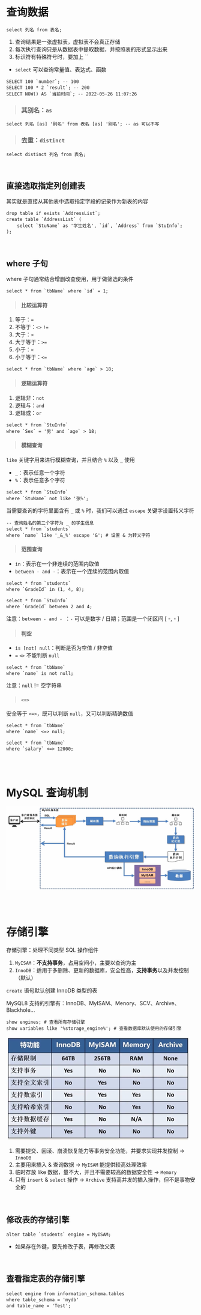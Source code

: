 # 查询数据

```mysql
select 列名 from 表名;
```

1. 查询结果是一张虚拟表，虚拟表不会真正存储
2. 每次执行查询只是从数据表中提取数据，并按照表的形式显示出来
3. 标识符有特殊符号时，要加上 ``

-   `select` 可以查询常量值、表达式、函数

```mysql
SELECT 100 `number`; -- 100
SELECT 100 * 2 `result`; -- 200
SELECT NOW() AS `当前时间`; -- 2022-05-26 11:07:26
```

> ### 其别名：`as`

```mysql
select 列名 [as] '别名' from 表名 [as] '别名'; -- as 可以不写
```

> ### 去重：`distinct`

```mysql
select distinct 列名 from 表名;
```

<br>

## 直接选取指定列创建表

其实就是直接从其他表中选取指定字段的记录作为新表的内容

```mysql
drop table if exists `AddressList`;
create table `AddressList` (
	select `StuName` as '学生姓名', `id`, `Address` from `StuInfo`;
);
```

<br>

## where 子句

where 子句通常结合增删改查使用，用于做筛选的条件

```mysql
select * from `tbName` where `id` = 1;
```

> #### 比较运算符

1. 等于：`=`
2. 不等于：`<>` `!=`
3. 大于：`>`
4. 大于等于：`>=`
5. 小于：`<`
6. 小于等于：`<=`

```mysql
select * from `tbName` where `age` > 18;
```

> #### 逻辑运算符

1. 逻辑非：`not`
2. 逻辑与：`and`
3. 逻辑或：`or`

```mysql
select * from `StuInfo`
where `Sex` = '男' and `age` > 18;
```

> #### 模糊查询

`like` 关键字用来进行模糊查询，并且结合 `%` 以及 `_` 使用

-   `_`：表示任意一个字符
-   `%`：表示任意多个字符

```mysql
select * from `StuInfo`
where `StuName` not like '张%';
```

当需要查询的字符里面含有 `_` 或 `%` 时，我们可以通过 `escape` 关键字设置转义字符

```mysql
-- 查询姓名的第二个字符为 _ 的学生信息
select * from `students`
where `name` like '_&_%' escape '&'; # 设置 & 为转义字符
```

> #### 范围查询

-   `in`：表示在一个非连续的范围内取值
-   `between - and -`：表示在一个连续的范围内取值

```mysql
select * from `students`
where `GradeId` in (1, 4, 8);
```

```mysql
select * from `StuInfo`
where `GradeId` between 2 and 4;
```

注意：`between - and - `：`-` 可以是数字 / 日期；范围是一个闭区间 [ -, - ]

> #### 判空

-   `is [not] null`：判断是否为空值 / 非空值
-   `=` `<>` 不能判断 `null`

```mysql
select * from `tbName`
where `name` is not null;
```

注意：`null` != 空字符串

> #### `<=>`

安全等于 `<=>`，既可以判断 `null`，又可以判断精确数值

```mysql
select * from `tbName`
where `name` <=> null;
```

```mysql
select * from `tbName`
where `salary` <=> 12000;
```

<br><br>

# MySQL 查询机制

![image-20210328225317590](picture/03.%20%E6%95%B0%E6%8D%AE%E7%9A%84%E6%9F%A5%E8%AF%A2/image-20210328225317590.png)

<br><br>

# 存储引擎

存储引擎：处理不同类型 SQL 操作组件

1. `MyISAM`：**不支持事务**，占用空间小，主要以查询为主
2. `InnoDB`：适用于多删除、更新的数据库，安全性高，**支持事务**以及并发控制（默认）

`create` 语句默认创建 InnoDB 类型的表

MySQL8 支持的引擎有：InnoDB、MyISAM、Menory、SCV、Archive、Blackhole...

```MySQL
show engines; # 查看所有存储引擎
show variables like '%storage_engine%'; # 查看数据库默认使用的存储引擎
```

![](picture/03.%20%E6%95%B0%E6%8D%AE%E7%9A%84%E6%9F%A5%E8%AF%A2/image-20210327195044804.png)

1. 需要提交、回滚、崩溃恢复能力等事务安全功能，并要求实现并发控制 → `InnoDB`
2. 主要用来插入 & 查询数据 → `MyISAM` 能提供较高处理效率
3. 临时存放 like 数据，量不大，并且不需要较高的数据安全性 → `Memory`
4. 只有 `insert` & `select` 操作 → `Archive` 支持高并发的插入操作，但不是事物安全的

<br>

## 修改表的存储引擎

```mysql
alter table `students` engine = MyISAM;
```

-   如果存在外键，要先修改子表，再修改父表

<br>

## 查看指定表的存储引擎

```mysql
select engine from information_schema.tables
where table_schema = 'mydb'
and table_name = 'Test';
```

<br><br>
